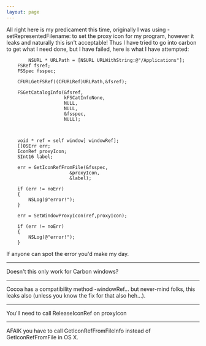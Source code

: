 ```yaml
---
layout: page
---
```


All right here is my predicament this time, originally I was using -setRepresentedFilename: to set the proxy icon for my program, however it leaks and naturally this isn't acceptable! Thus I have tried to go into carbon to get what I need done, but I have failed, here is what I have attempted:

    		NSURL * URLPath = [NSURL URLWithString:@"/Applications"];
		FSRef fsref;
		FSSpec fsspec;
		
		CFURLGetFSRef((CFURLRef)URLPath,&fsref);
		
		FSGetCatalogInfo(&fsref, 
						 kFSCatInfoNone, 
						 NULL,
						 NULL,
						 &fsspec,
						 NULL);
		
		
		
		void * ref = self window] windowRef];
		[[OSErr err;
		IconRef proxyIcon;
		SInt16 label;
		
		err = GetIconRefFromFile(&fsspec,
						   &proxyIcon,
						   &label);
		
		if (err != noErr)
		{
			NSLog(@"error!");
		}
		
		err = SetWindowProxyIcon(ref,proxyIcon);
		
		if (err != noErr)
		{
			NSLog(@"error!");
		}


If anyone can spot the error you'd make my day.

----

Doesn't this only work for Carbon windows?

----

Cocoa has a compatibility method -windowRef... but never-mind folks, this leaks also (unless you know the fix for that also heh...).

----
You'll need to call ReleaseIconRef on proxyIcon

----
AFAIK you have to call GetIconRefFromFileInfo instead of GetIconRefFromFile in OS X.
